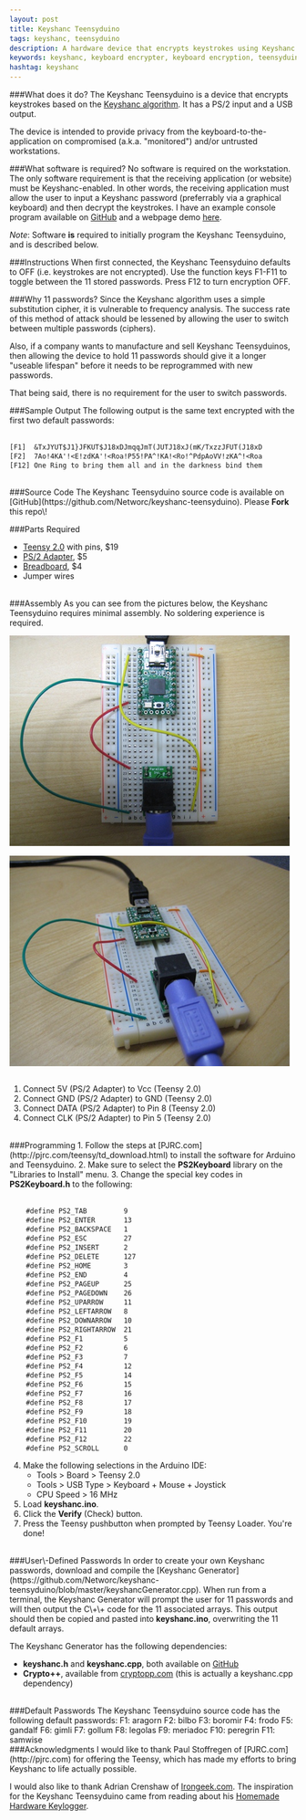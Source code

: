 ```yaml
---
layout: post
title: Keyshanc Teensyduino
tags: keyshanc, teensyduino
description: A hardware device that encrypts keystrokes using Keyshanc.
keywords: keyshanc, keyboard encrypter, keyboard encryption, teensyduino
hashtag: keyshanc
---
```

###What does it do?
The Keyshanc Teensyduino is a device that encrypts keystrokes based on the [Keyshanc algorithm](http://andrewcreed.com/2012/04/04/keyshanc-overview.html). It has a PS/2 input and a USB output.

The device is intended to provide privacy from the keyboard\-to\-the\-application on compromised \(a.k.a. "monitored"\) and/or untrusted workstations.

###What software is required?
No software is required on the workstation. The only software requirement is that the receiving application \(or website\) must be Keyshanc\-enabled. In other words, the receiving application must allow the user to input a Keyshanc password \(preferrably via a graphical keyboard\) and then decrypt the keystrokes. I have an example console program available on [GitHub](https://github.com/Networc/keyshanc/blob/master/examples/consoleApp/main.cpp) and a webpage demo [here](http://andrewcreed.com/2012/04/12/keyshanc-demo.html).

<i>Note</i>: Software <b>is</b> required to initially program the Keyshanc Teensyduino, and is described below.

###Instructions
When first connected, the Keyshanc Teensyduino defaults to OFF \(i.e. keystrokes are not encrypted\). Use the function keys F1\-F11 to toggle between the 11 stored passwords. Press F12 to turn encryption OFF.

###Why 11 passwords?
Since the Keyshanc algorithm uses a simple substitution cipher, it is vulnerable to frequency analysis. The success rate of this method of attack should be lessened by allowing the user to switch between multiple passwords \(ciphers\).

Also, if a company wants to manufacture and sell Keyshanc Teensyduinos, then allowing the device to hold 11 passwords should give it a longer "useable lifespan" before it needs to be reprogrammed with new passwords.

That being said, there is no requirement for the user to switch passwords.

###Sample Output
The following output is the same text encrypted with the first two default passwords:
<pre><code>
[F1]  &TxJYUT$J1}JFKUT$J18xDJmqqJmT(JUTJ18xJ(mK/TxzzJFUT(J18xD
[F2]  7Ao!4KA'!&lt;E!zdKA'!&lt;Roa!P55!PA^!KA!&lt;Ro!^PdpAoVV!zKA^!&lt;Roa
[F12] One Ring to bring them all and in the darkness bind them</code></pre>
<br />
###Source Code
The Keyshanc Teensyduino source code is available on [GitHub](https://github.com/Networc/keyshanc-teensyduino). Please <b>Fork</b> this repo\!

###Parts Required
* [Teensy 2.0](http://pjrc.com/store/teensy_pins.html) with pins, $19
* [PS/2 Adapter](http://www.parallax.com/StoreSearchResults/tabid/768/txtSearch/ps/ProductID/513/Default.aspx), $5
* [Breadboard](http://www.allelectronics.com/make-a-store/item/PB-400/SOLDERLESS-BREADBOARD-400-CONTACTS/1.html), $4
* Jumper wires
<br />
###Assembly
As you can see from the pictures below, the Keyshanc Teensyduino requires minimal assembly. No soldering experience is required.

<img src="/images/keyshanc01.jpg" align="center" alt="Overhead View" /><br />
<br />
<img src="/images/keyshanc02.jpg" align="center" alt="Angle View" /><br />
<br />
1. Connect 5V \(PS/2 Adapter\) to Vcc \(Teensy 2.0\)
2. Connect GND \(PS/2 Adapter\) to GND \(Teensy 2.0\)
3. Connect DATA \(PS/2 Adapter\) to Pin 8 \(Teensy 2.0\)
4. Connect CLK \(PS/2 Adapter\) to Pin 5 \(Teensy 2.0\)
<br />
###Programming
1. Follow the steps at [PJRC.com](http://pjrc.com/teensy/td_download.html) to install the software for Arduino and Teensyduino.
2. Make sure to select the <b>PS2Keyboard</b> library on the "Libraries to Install" menu.
3. Change the special key codes in <b>PS2Keyboard.h</b> to the following:
	<pre><code>
	#define PS2_TAB         9
	#define PS2_ENTER       13
	#define PS2_BACKSPACE   1
	#define PS2_ESC         27
	#define PS2_INSERT      2
	#define PS2_DELETE      127
	#define PS2_HOME        3
	#define PS2_END         4
	#define PS2_PAGEUP      25
	#define PS2_PAGEDOWN    26
	#define PS2_UPARROW     11
	#define PS2_LEFTARROW   8
	#define PS2_DOWNARROW   10
	#define PS2_RIGHTARROW  21
	#define PS2_F1          5
	#define PS2_F2          6
	#define PS2_F3          7
	#define PS2_F4          12
	#define PS2_F5          14
	#define PS2_F6          15
	#define PS2_F7          16
	#define PS2_F8          17
	#define PS2_F9          18
	#define PS2_F10         19
	#define PS2_F11         20
	#define PS2_F12         22
	#define PS2_SCROLL      0</code></pre>

4. Make the following selections in the Arduino IDE:
    * Tools > Board > Teensy 2.0
    * Tools > USB Type > Keyboard \+ Mouse \+ Joystick
    * CPU Speed > 16 MHz
5. Load <b>keyshanc.ino</b>.
6. Click the <b>Verify</b> \(Check\) button.
7. Press the Teensy pushbutton when prompted by Teensy Loader. You're done\!
<br />
###User\-Defined Passwords
In order to create your own Keyshanc passwords, download and compile the [Keyshanc Generator](https://github.com/Networc/keyshanc-teensyduino/blob/master/keyshancGenerator.cpp). When run from a terminal, the Keyshanc Generator will prompt the user for 11 passwords and will then output the C\+\+ code for the 11 associated arrays. This output should then be copied and pasted into <b>keyshanc.ino</b>, overwriting the 11 default arrays.

The Keyshanc Generator has the following dependencies:

* <b>keyshanc.h</b> and <b>keyshanc.cpp</b>, both available on [GitHub](https://github.com/Networc/keyshanc)
* <b>Crypto++</b>, available from [cryptopp.com](http://www.cryptopp.com/) \(this is actually a keyshanc.cpp dependency\)
<br />
###Default Passwords
The Keyshanc Teensyduino source code has the following default passwords:
    F1:  aragorn
    F2:  bilbo
    F3:  boromir
    F4:  frodo
    F5:  gandalf
    F6:  gimli
    F7:  gollum
    F8:  legolas
    F9:  meriadoc
    F10: peregrin
    F11: samwise
<br />
###Acknowledgments
I would like to thank Paul Stoffregen of [PJRC.com](http://pjrc.com) for offering the Teensy, which has made my efforts to bring Keyshanc to life actually possible.

I would also like to thank Adrian Crenshaw of [Irongeek.com](http://www.irongeek.com). The inspiration for the Keyshanc Teensyduino came from  reading about his [Homemade Hardware Keylogger](http://www.irongeek.com/i.php?page=security/homemade-hardware-keylogger-phukd).

